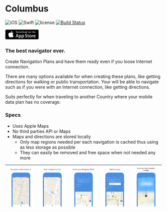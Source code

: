 [brand1]:Design/brand1.png "Navigation without Internet"
[brand2]:Design/brand2.png "Even in Airplane mode"
[brand3]:Design/brand3.png "Create your Navigation Plans"
[brand4]:Design/brand4.png "Multiple stops"
[brand5]:Design/brand5.png "Combine transportation modes"

# Columbus

![iOS](https://img.shields.io/badge/iOS-9.3%2B-orange.svg)
![Swift](https://img.shields.io/badge/Swift-4-orange.svg)
![license](https://img.shields.io/github/license/mashape/apistatus.svg?style=plastic)
[![Build Status](https://www.bitrise.io/app/f0caf7fd5ac7e3c2/status.svg?token=me8VN4JZnnsm4b3VUljk4Q&branch=master)](https://www.bitrise.io/app/f0caf7fd5ac7e3c2)

[<img src="Design/appStore.png" height="32" alt="AppStore"/>](https://itunes.apple.com/us/app/columbus/id1297187806)

### The best navigator ever.

Create Navigation Plans and have them ready even if you loose Internet connection.

There are many options available for when creating these plans, like getting directions for walking or public transportation.
Your will be able to navigate such as if you were with an Internet connection, like getting directions.

Suits perfectly for when traveling to another Country where your mobile data plan has no coverage.

### Specs

- Uses Apple Maps
- No third parties API or Maps
- Maps and directions are stored locally
    - Only map regions needed per each navigation is cached thus using as less storage as possible
    - They can easily be removed and free space when not needed any more


![alt text][brand1]|![alt text][brand2]|![alt text][brand3]|![alt text][brand4]|![alt text][brand5]
---|---|---|---|---

